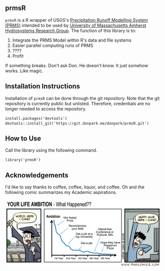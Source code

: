 prmsR
-----

`prmsR` is a R wrapper of USGS's [Precipitation Runoff Modelling System
(PRMS)](https://wwwbrr.cr.usgs.gov/projects/SW_MoWS/PRMS.html) intended
to be used by [University of Massachusetts Amherst Hydrosystems Research
Group](http://blogs.umass.edu/hydrosystems/). The function of this
library is to:

1.  Integrate the PRMS Model within R's data and file systems
2.  Easier parallel computing runs of PRMS
3.  ????
4.  Profit

If something breaks. Don't ask Don. He doesn't know. It just somehow
works. Like magic.

Installation Instructions
-------------------------

Installation of `prmsR` can be done through the git repository. Note
that the git repository is currently public but unlisted. Therefore,
credentials are no longer needed to access the repository.

    install.packages('devtools')
    devtools::install_git('https://git.donpark.me/donpark/prmsR.git')

How to Use
----------

Call the library using the following command.

    library('prmsR')

Acknowledgements
----------------

I'd like to say thanks to coffee, coffee, liquor, and coffee. Oh and the
following comic summarizes my Academic aspirations.

![](README_files/mylife.gif)
